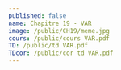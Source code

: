 ```yaml
---
published: false
name: Chapitre 19 - VAR
image: /public/CH19/meme.jpg
cours: /public/cours VAR.pdf
TD: /public/td VAR.pdf
TDcor: /public/cor td VAR.pdf
---
```

